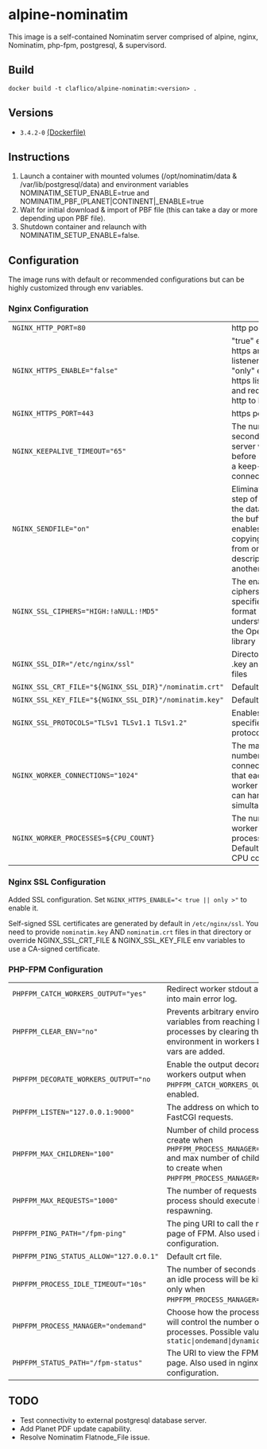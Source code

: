 alpine-nominatim
==============

This image is a self-contained Nominatim server comprised of alpine, nginx, Nominatim, php-fpm, postgresql, & supervisord.

## Build

```
docker build -t claflico/alpine-nominatim:<version> .
```

## Versions

- `3.4.2-0` [(Dockerfile)](https://github.com/claflico/alpine-nominatim/blob/3.4.2-0/Dockerfile)

## Instructions

1. Launch a container with mounted volumes (/opt/nominatim/data & /var/lib/postgresql/data) and environment variables NOMINATIM_SETUP_ENABLE=true and NOMINATIM_PBF_(PLANET|CONTINENT|_ENABLE=true
2. Wait for initial download & import of PBF file (this can take a day or more depending upon PBF file).
3. Shutdown container and relaunch with NOMINATIM_SETUP_ENABLE=false.

## Configuration

The image runs with default or recommended configurations but can be highly customized through env variables.

### Nginx Configuration

|                                                        |                                                                                                                             |
|--------------------------------------------------------|-----------------------------------------------------------------------------------------------------------------------------|
| `NGINX_HTTP_PORT=80`                                   | http port                                                                                                                   |
| `NGINX_HTTPS_ENABLE="false"`                           | "true" enables https and http listeners. "only" enables https listener and redirect http to https.                          |
| `NGINX_HTTPS_PORT=443`                                 | https port                                                                                                                  |
| `NGINX_KEEPALIVE_TIMEOUT="65"`                         | The number of seconds the server will wait before closing a keep-alive connection.                                          |
| `NGINX_SENDFILE="on"`                                  | Eliminates the step of copying the data into the buffer and enables direct copying data from one file descriptor to another |
| `NGINX_SSL_CIPHERS="HIGH:!aNULL:!MD5"`                 | The enabled ciphers specified in the format understood by the OpenSSL library                                               |
| `NGINX_SSL_DIR="/etc/nginx/ssl"`                       | Directory to .key and .crt files                                                                                            |      
| `NGINX_SSL_CRT_FILE="${NGINX_SSL_DIR}"/nominatim.crt"` | Default crt file.                                                                                                           |
| `NGINX_SSL_KEY_FILE="${NGINX_SSL_DIR}"/nominatim.key"` | Default key file.                                                                                                           |
| `NGINX_SSL_PROTOCOLS="TLSv1 TLSv1.1 TLSv1.2"`          | Enables the specified protocols.                                                                                            |
| `NGINX_WORKER_CONNECTIONS="1024"`                      | The maximum number of connections that each worker process can handle simultaneously.                                       |
| `NGINX_WORKER_PROCESSES=${CPU_COUNT}`                  | The number of worker processes. Defaults to CPU count.                                                                      |

### Nginx SSL Configuration

Added SSL configuration. Set `NGINX_HTTPS_ENABLE="< true || only >"` to enable it.

Self-signed SSL certificates are generated by default in `/etc/nginx/ssl`.
You need to provide `nominatim.key` AND `nominatim.crt` files in that directory or override NGINX_SSL_CRT_FILE & NGINX_SSL_KEY_FILE env variables to use a CA-signed certificate.


### PHP-FPM Configuration

|                                        |                                                                                                                                                                 |
|----------------------------------------|-----------------------------------------------------------------------------------------------------------------------------------------------------------------|
| `PHPFPM_CATCH_WORKERS_OUTPUT="yes"`    | Redirect worker stdout and stderr into main error log.                                                                                                          |
| `PHPFPM_CLEAR_ENV="no"`                | Prevents arbitrary environment variables from reaching FPM worker processes by clearing the environment in workers before env vars are added.                   |
| `PHPFPM_DECORATE_WORKERS_OUTPUT="no`   | Enable the output decoration for workers output when `PHPFPM_CATCH_WORKERS_OUTPUT` is enabled.                                                                  |
| `PHPFPM_LISTEN="127.0.0.1:9000"`       | The address on which to accept FastCGI requests.                                                                                                                |
| `PHPFPM_MAX_CHILDREN="100"`            | Number of child processes to create when `PHPFPM_PROCESS_MANAGER="static"` and max number of child processes to create when `PHPFPM_PROCESS_MANAGER="dynamic"`. |
| `PHPFPM_MAX_REQUESTS="1000"`           | The number of requests each child process should execute before respawning.                                                                                     |
| `PHPFPM_PING_PATH="/fpm-ping"`         | The ping URI to call the monitoring page of FPM. Also used in nginx configuration.                                                                              |      
| `PHPFPM_PING_STATUS_ALLOW="127.0.0.1"` | Default crt file.                                                                                                                                               |
| `PHPFPM_PROCESS_IDLE_TIMEOUT="10s"`    | The number of seconds after which an idle process will be killed. Used only when `PHPFPM_PROCESS_MANAGER="ondemand"`.                                           |
| `PHPFPM_PROCESS_MANAGER="ondemand"`    | Choose how the process manager will control the number of child processes. Possible values: <code>static&vert;ondemand&vert;dynamic</code>                      |
| `PHPFPM_STATUS_PATH="/fpm-status"`     | The URI to view the FPM status page. Also used in nginx configuration.                                                                                          |


## TODO

- Test connectivity to external postgresql database server.
- Add Planet PDF update capability.
- Resolve Nominatim Flatnode_File issue.